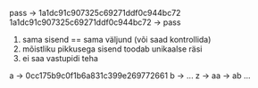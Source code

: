 pass -> 1a1dc91c907325c69271ddf0c944bc72
1a1dc91c907325c69271ddf0c944bc72 -> pass

1. sama sisend == sama väljund (või saad kontrollida)
2. mõistliku pikkusega sisend toodab unikaalse räsi
3. ei saa vastupidi teha

a -> 0cc175b9c0f1b6a831c399e269772661 
b -> ...
z ->
aa ->
ab ...